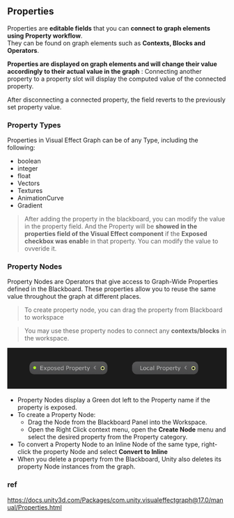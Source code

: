 ## Properties

Properties are **editable fields** that you can **connect to graph elements using Property workflow**. \
They can be found on graph elements such as **Contexts, Blocks and Operators**.


**Properties are displayed on graph elements and will change their value accordingly to their actual value in the graph** : Connecting another property to a property slot will display the computed value of the connected property.

After disconnecting a connected property, the field reverts to the previously set property value.


### Property Types

Properties in Visual Effect Graph can be of any Type, including the following:

-   boolean
-   integer
-   float
-   Vectors
-   Textures
-   AnimationCurve
-   Gradient

> After adding the property in the blackboard, you can modify the value in the property field. And the Property will be **showed in the properties field of the Visual Effect component** if the **Exposed checkbox was enabl**e in that property. You can modify the value to ovveride it.


### Property Nodes

Property Nodes are Operators that give access to Graph-Wide Properties defined in the Blackboard. These properties allow you to reuse the same value throughout the graph at different places.



> To create property node, you can drag the property from Blackboard to workspace

> You may use these property nodes to connect any **contexts/blocks** in the workspace.


![](./img/PropertyNodes.png)


-   Property Nodes display a Green dot left to the Property name if the property is exposed.
-   To create a Property Node:
    -   Drag the Node from the Blackboard Panel into the Workspace.
    -   Open the Right Click context menu, open the **Create Node** menu and select the desired property from the Property category.
-   To convert a Property Node to an Inline Node of the same type, right-click the property Node and select **Convert to Inline**
-   When you delete a property from the Blackboard, Unity also deletes its property Node instances from the graph.

### ref 
https://docs.unity3d.com/Packages/com.unity.visualeffectgraph@17.0/manual/Properties.html


